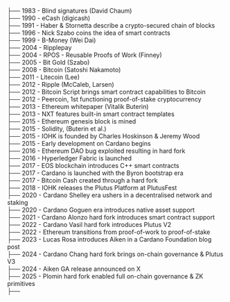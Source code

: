 ├── 1983 - Blind signatures (David Chaum)  <br>
├── 1990 - eCash (digicash) <br>
├── 1991 - Haber & Stornetta describe a crypto-secured chain of blocks<br>
├── 1996 - Nick Szabo coins the idea of smart contracts<br>
├── 1999 - B-Money (Wei Dai)<br>
├── 2004 - Ripplepay<br>
├── 2004 - RPOS - Reusable Proofs of Work (Finney)<br>
├── 2005 - Bit Gold (Szabo)<br>
├── 2008 - Bitcoin (Satoshi Nakamoto)<br>
├── 2011 - Litecoin (Lee)<br>
├── 2012 - Ripple (McCaleb, Larsen)<br>
├── 2012 - Bitcoin Script brings smart contract capabilities to Bitcoin<br>
├── 2012 - Peercoin, 1st functioning proof-of-stake cryptocurrency<br>
├── 2013 - Ethereum whitepaper (Vitalik Buterin)<br>
├── 2013 - NXT features built-in smart contract templates<br>
├── 2015 - Ethereum genesis block is mined <br>
├── 2015 - Solidity, (Buterin et al.)<br>
├── 2015 - IOHK is founded by Charles Hoskinson & Jeremy Wood <br>
├── 2015 - Early development on Cardano begins<br>
├── 2016 - Ethereum DAO bug exploited resulting in hard fork<br>
├── 2016 - Hyperledger Fabric is launched<br>
├── 2017 - EOS blockchain introduces C++ smart contracts <br>
├── 2017 - Cardano is launched with the Byron bootstrap era<br>
├── 2017 - Bitcoin Cash created through a hard fork<br>
├── 2018 - IOHK releases the Plutus Platform at PlutusFest<br>
├── 2020 - Cardano Shelley era ushers in a decentralised network and staking <br>
├── 2020 - Cardano Goguen era introduces native asset support <br>
├── 2021 - Cardano Alonzo hard fork introduces smart contract support<br>
├── 2022 - Cardano Vasil hard fork introduces Plutus V2<br> 
├── 2022 - Ethereum transitions from proof-of-work to proof-of-stake<br> 
├── 2023 - Lucas Rosa introduces Aiken in a Cardano Foundation blog post<br> 
├── 2024 - Cardano Chang hard fork brings on-chain governance & Plutus V3<br>
├── 2024 - Aiken GA release announced on X<br>
├── 2025 - Plomin hard fork enabled full on-chain governance & ZK primitives<br>
├──<br>
